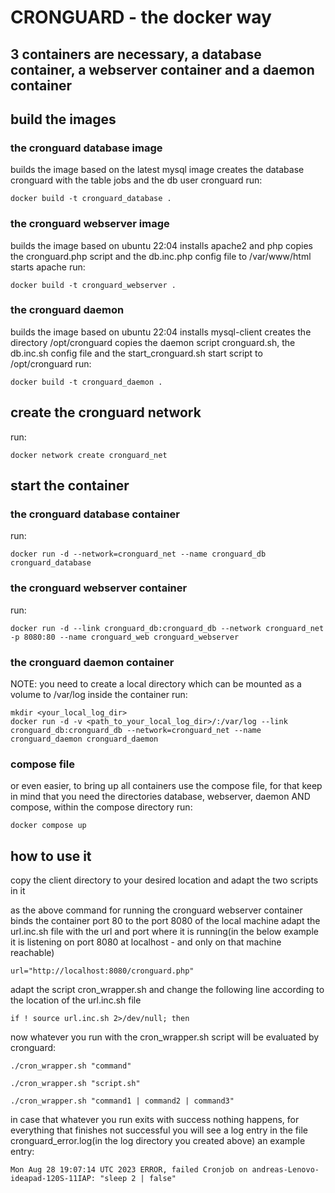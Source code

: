 # CRONGUARD - the docker way
## 3 containers are necessary, a database container, a webserver container and a daemon container
## build the images
### the cronguard database image
builds the image based on the latest mysql image
creates the database cronguard with the table jobs and the db user cronguard
run:
```
docker build -t cronguard_database .
```

### the cronguard webserver image
builds the image based on ubuntu 22:04
installs apache2 and php
copies the cronguard.php script and the db.inc.php config file to /var/www/html
starts  apache
run:
``` 
docker build -t cronguard_webserver .
```

### the cronguard daemon
builds the image based on ubuntu 22:04
installs mysql-client
creates the directory /opt/cronguard
copies the daemon script cronguard.sh, the db.inc.sh config file and the start_cronguard.sh start script to /opt/cronguard
run:
```
docker build -t cronguard_daemon .
```

## create the cronguard network
run:
```
docker network create cronguard_net
```

## start the container
### the cronguard database container
run:
```
docker run -d --network=cronguard_net --name cronguard_db cronguard_database
```

### the cronguard webserver container
run:
```
docker run -d --link cronguard_db:cronguard_db --network cronguard_net -p 8080:80 --name cronguard_web cronguard_webserver
```

### the cronguard daemon container
NOTE: you need to create a local directory which can be mounted as a volume to /var/log inside the container
run:
```
mkdir <your_local_log_dir>
docker run -d -v <path_to_your_local_log_dir>/:/var/log --link cronguard_db:cronguard_db --network=cronguard_net --name cronguard_daemon cronguard_daemon
```

### compose file
or even easier, to bring up all containers use the compose file, for that keep in mind that you need the directories database, webserver, daemon AND compose, within the compose directory run:
```
docker compose up
```

## how to use it
copy the client directory to your desired location and adapt the two scripts in it

as the above command for running the cronguard webserver container binds the container port 80 to the port 8080 of the local machine adapt the url.inc.sh file with the url and port where it is running(in the below example it is listening on port 8080 at localhost - and only on that machine reachable)
```
url="http://localhost:8080/cronguard.php"
```
adapt the script cron_wrapper.sh and change the following line according to the location of the url.inc.sh file
```
if ! source url.inc.sh 2>/dev/null; then
```
now whatever you run with the cron_wrapper.sh script will be evaluated by cronguard:
```
./cron_wrapper.sh "command"

./cron_wrapper.sh "script.sh"

./cron_wrapper.sh "command1 | command2 | command3"
```

in case that whatever you run exits with success nothing happens, for everything that finishes not successful you will see a log entry in the file cronguard_error.log(in the log directory you created above)
an example entry:
```
Mon Aug 28 19:07:14 UTC 2023 ERROR, failed Cronjob on andreas-Lenovo-ideapad-120S-11IAP: "sleep 2 | false"
```
